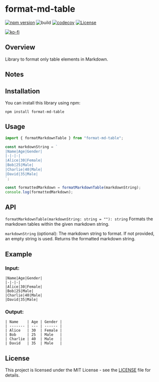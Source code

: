 # format-md-table

[![npm version](https://badge.fury.io/js/format-md-table.svg)](https://badge.fury.io/js/format-md-table)
![build](https://github.com/ryohidaka/format-md-table/workflows/Build/badge.svg)
[![codecov](https://codecov.io/gh/ryohidaka/format-md-table/graph/badge.svg?token=iCoiq9yTt3)](https://codecov.io/gh/ryohidaka/format-md-table)
[![License](https://img.shields.io/badge/license-MIT-blue.svg)](https://opensource.org/licenses/MIT)

[![ko-fi](https://ko-fi.com/img/githubbutton_sm.svg)](https://ko-fi.com/B0B6TVH92)

## Overview

Library to format only table elements in Markdown.

## Notes

## Installation

You can install this library using npm:

```shell
npm install format-md-table
```

## Usage

```ts
import { formatMarkdownTable } from "format-md-table";

const markdownString = `
|Name|Age|Gender|
|-|-|-|
|Alice|30|Female|
|Bob|25|Male|
|Charlie|40|Male|
|David|35|Male|
`;

const formattedMarkdown = formatMarkdownTable(markdownString);
console.log(formattedMarkdown);
```

## API

`formatMarkdownTable(markdownString: string = ""): string`
Formats the markdown tables within the given markdown string.

`markdownString` (optional): The markdown string to format. If not provided, an empty string is used.
Returns the formatted markdown string.

## Example

### Input:

```
|Name|Age|Gender|
|-|-|-|
|Alice|30|Female|
|Bob|25|Male|
|Charlie|40|Male|
|David|35|Male|
```

### Output:

```
| Name    | Age | Gender |
| ------- | --- | ------ |
| Alice   | 30  | Female |
| Bob     | 25  | Male   |
| Charlie | 40  | Male   |
| David   | 35  | Male   |
```

## License

This project is licensed under the MIT License - see the [LICENSE](LICENSE) file for details.
